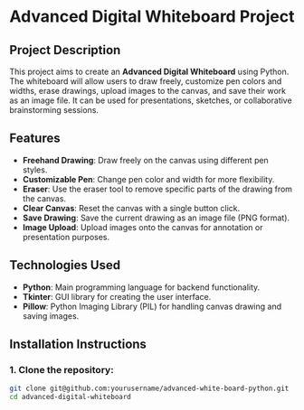 # Advanced Digital Whiteboard Project

## Project Description
This project aims to create an **Advanced Digital Whiteboard** using Python. The whiteboard will allow users to draw freely, customize pen colors and widths, erase drawings, upload images to the canvas, and save their work as an image file. It can be used for presentations, sketches, or collaborative brainstorming sessions.

## Features
- **Freehand Drawing**: Draw freely on the canvas using different pen styles.
- **Customizable Pen**: Change pen color and width for more flexibility.
- **Eraser**: Use the eraser tool to remove specific parts of the drawing from the canvas.
- **Clear Canvas**: Reset the canvas with a single button click.
- **Save Drawing**: Save the current drawing as an image file (PNG format).
- **Image Upload**: Upload images onto the canvas for annotation or presentation purposes.

## Technologies Used
- **Python**: Main programming language for backend functionality.
- **Tkinter**: GUI library for creating the user interface.
- **Pillow**: Python Imaging Library (PIL) for handling canvas drawing and saving images.

## Installation Instructions

### 1. Clone the repository:
```bash
git clone git@github.com:yourusername/advanced-white-board-python.git
cd advanced-digital-whiteboard
